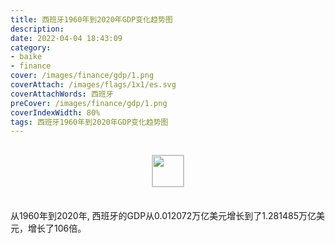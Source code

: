 ```yaml
---
title: 西班牙1960年到2020年GDP变化趋势图
description: 
date: 2022-04-04 18:43:09
category:
- baike
- finance
cover: /images/finance/gdp/1.png
coverAttach: /images/flags/1x1/es.svg
coverAttachWords: 西班牙
preCover: /images/finance/gdp/1.png
coverIndexWidth: 80%
tags: 西班牙1960年到2020年GDP变化趋势图
---
```




<script src="/assets/js/charts/chart.js"></script>

<div style="text-align: center; margin: 30px 0; ">
    <img src="/images/flags/1x1/es.svg" style="width: 50px; border: 1px solid #cccccc; ">
</div>

<div style="width: 98%; margin: 0 0 35px 0; ">
    <canvas id="myChart"></canvas>
</div>

<div>
<p class="paragraph">从1960年到2020年, 西班牙的GDP从0.012072万亿美元增长到了1.281485万亿美元，增长了106倍。</p>
</div>

<script>

    const dataGdp = {
        labels: [1960, 1961, 1962, 1963, 1964, 1965, 1966, 1967, 1968, 1969, 1970, 1971, 1972, 1973, 1974, 1975, 1976, 1977, 1978, 1979, 1980, 1981, 1982, 1983, 1984, 1985, 1986, 1987, 1988, 1989, 1990, 1991, 1992, 1993, 1994, 1995, 1996, 1997, 1998, 1999, 2000, 2001, 2002, 2003, 2004, 2005, 2006, 2007, 2008, 2009, 2010, 2011, 2012, 2013, 2014, 2015, 2016, 2017, 2018, 2019, 2020],
        datasets: [{
            label: '(万亿美元)  •  即刻编程  •  cn.hongkezhang.com',
            backgroundColor: 'rgb(0 0 128)',
            borderColor: 'rgb(0 0 128)',
            data: [0.012072, 0.013834, 0.016139, 0.019075, 0.021344, 0.024757, 0.028721, 0.031647, 0.031476, 0.036039, 0.040993, 0.046619, 0.059132, 0.078640, 0.097274, 0.114777, 0.118507, 0.132449, 0.160600, 0.214602, 0.232767, 0.202808, 0.195997, 0.170951, 0.172103, 0.180793, 0.251321, 0.318748, 0.376160, 0.414757, 0.536559, 0.577166, 0.630916, 0.525076, 0.530563, 0.614609, 0.642589, 0.590077, 0.619215, 0.634908, 0.598363, 0.627830, 0.708757, 0.907492, 1.069056, 1.153716, 1.260399, 1.474003, 1.631863, 1.491473, 1.422108, 1.480710, 1.324744, 1.355143, 1.371223, 1.195600, 1.232913, 1.312539, 1.420994, 1.393046, 1.281485],
            barPercentage: 0.3
        }]
    };

    const config = {
        type: 'line',
        data: dataGdp,
        options: {
            series: [
                {
                    barWidth: '20%'
                }
            ]
        }
    };

    const myChart = new Chart(
        document.getElementById('myChart'),
        config
    );
</script>
